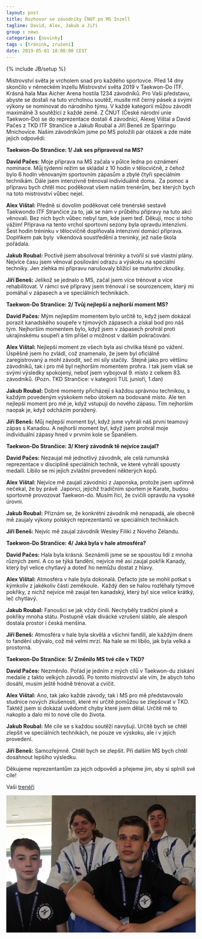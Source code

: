 ```yaml
---
layout: post
title: Rozhovor se závodníky ČNUT po MS Inzell
tagline: David, Alex, Jakub a Jiří
group : news
categories: [novinky]
tags : [trénink, zrušení]
date: 2019-05-01 18:00:00 CEST
---
```

{% include JB/setup %}

Mistrovství světa je vrcholem snad pro každého sportovce. Před 14 dny skončilo v německém Inzellu Mistrovství světa 2019 v Taekwon-Do ITF. Krásná hala Max Aicher Arena hostila 1234 závodníků. Pro Vaši představu, abyste se dostali na tuto vrcholnou soutěž, musíte mít černý pásek a svými výkony se nominovat do národního týmu. V každé kategorii můžou závodit maximálně 3 soutěžící z každé země. Z ČNUT (České národní unie Taekwon-Do) se do reprezentace dostali 4 závodníci, Alexej Vištal a David Pačes z TKD ITF Strančice a Jakub Roubal a Jiří Beneš ze Sparringu Mnichovice. 
Našim závodníkům jsme po MS položili pár otázek a zde máte jejich odpovědi: 

**Taekwon-Do Strančice: 1/ Jak ses připravoval na MS?**

**David Pačes:** Moje příprava na MS začala v půlce ledna po oznámení nominace. Můj týdenní režim se skládal z 10 hodin v tělocvičně, z čehož bylo 6 hodin věnovaným sportovním zápasům a zbylé čtyři speciálním technikám. Dále jsem intenzivně trénoval individuálně doma.  Za pomoc a přípravu bych chtěl moc poděkovat všem našim trenérům, bez kterých bych na toto mistrovství vůbec nejel.

**Alex Vištal:** Předně si dovolím poděkovat celé trenérské sestavě Taekwondo ITF Strančice za to, jak se nám v průběhu přípravy na tuto akci věnovali. Bez nich bych vůbec nebyl tam, kde jsem teď. Děkuji, moc si toho vážím! 
Příprava na tento vrchol sportovní sezony byla opravdu intenzivní. Šest hodin tréninku v tělocvičně doplňovala intenzivní domácí příprava. Doplňkem pak byly  víkendová soustředění a treninky, jež naše škola pořádala. 

**Jakub Roubal:** Poctivě jsem absolvoval tréninky a tvořil si své vlastní plány. Nejvíce času jsem věnoval posilování odrazu a výskoku na speciální techniky. Jen zlehka mi přípravu narušovaly blížící se maturitní zkoušky.

**Jiří Beneš:** Jelikož se jednalo o MS, začal jsem více trénovat a více rehabilitovat. V rámci své přípravy jsem trénoval i se sourozencem, který mi pomáhal v zápasech a ve speciálních technikách.


**Taekwon-Do Strančice: 2/ Tvůj nejlepší a nejhorší moment MS?**

**David Pačes:** Mým nejlepším momentem bylo určitě to, když jsem dokázal porazit kanadského soupeře v týmových zápasech a získal bod pro náš tým. Nejhorším momentem bylo, když jsem v zápasech prohrál proti ukrajinskému soupeři a tím přišel o možnost v dalším pokračování.

**Alex Vištal:** Nejlepší moment ze všech byla asi chvilka těsně po vážení. Úspěšně jsem ho zvládl, což znamenalo, že jsem byl oficiálně zaregistrovaný a mohl závodit, seč mi síly stačily.  Stejně jako pro většinu závodníků, tak i pro mě byl nejhorším momentem prohra. I tak jsem však se svými výsledky spokojený, neboť jsem vybojoval 9. místo z celkem 83. závodníků. (Pozn. TKD Strančice: v kategorii TUL junioři, 1.dan)

**Jakub Roubal:** Dobré momenty přicházejí s každou správnou technikou, s každým povedeným výskokem nebo útokem na bodované místo. Ale ten nejlepší moment pro mě je, když vstupuji do nového zápasu. 
Tím nejhorším naopak je, když odcházím poražený.

**Jiří Beneš:** Můj nejlepší moment byl, když jsme vyhráli náš první teamový zápas s Kanadou.
A nejhorší moment byl, když jsem prohrál moje individuální zápasy hned v prvním kole se Španělem.


**Taekwon-Do Strančice: 3/ Který závodník tě nejvíce zaujal?**

**David Pačes:** Nezaujal mě jednotlivý závodník, ale celá rumunská reprezentace v disciplíně speciálních technik, ve které vyhráli spousty medailí. Líbilo se mi jejich zvláštní provedení některých kopů.

**Alex Vištal:** Nejvíce mě zaujali závodníci z Japonska, protože jsem upřímně nečekal, že by právě  Japonci, jejichž tradičním sportem je Karate, budou sportovně provozovat Taekwon-do. Musím říci, že cvičili opravdu na vysoké úrovni. 

**Jakub Roubal:** Přiznám se, že konkrétní závodník mě nenapadá, ale obecně mě zaujaly výkony polských reprezentantů ve speciálních technikách.

**Jiří Beneš:** Nejvíc mě zaujal závodník Wesley Filiki z Nového Zélandu. 


**Taekwon-Do Strančice: 4/ Jaká byla v hale atmosféra?**

**David Pačes:** Hala byla krásná. Seznámili jsme se se spoustou lidí z mnoha různých zemí. A co se týká fandění, nejvíce mě asi zaujal pokřik Kanady, který byl velice chytlavý a doteď ho nemůžu dostat z hlavy.

**Alex Vištal:** Atmosféra v hale byla dokonalá. Defacto jste se mohli potkat s kýmkoliv z jakékoliv části zeměkoule.  Každý den se halou rozléhaly týmové pokřiky, z nichž nejvíce mě zaujal ten kanadský, který byl sice velice krátký, leč chytlavý. 

**Jakub Roubal:** Fanoušci se jak vždy činili. Nechyběly tradiční písně a pokřiky mnoha státu. Postupně však divácké vzrušení sláblo, ale alespoň dostala prostor i česká menšina.

**Jiří Beneš:** Atmosféra v hale byla skvělá a všichni fandili, ale každým dnem to fandění ubývalo, což mě velmi mrzí. Na hale se mi líbilo, jak byla velká a prostorná.


**Taekwon-Do Strančice: 5/ Změnilo MS tvé cíle v TKD?**

**David Pačes:** Nezměnilo. Pořád je jedním z mých cílů v Taekwon-du získání medaile z takto velkých závodů. Po tomto mistrovství ale vím, že abych toho dosáhl, musím ještě hodně trénovat a cvičit.

**Alex Vištal:** Ano, tak jako každé závody, tak i MS pro mě představovalo studnice nových zkušeností, které mi určitě pomůžou se zlepšovat v TKD. Taktéž jsem si dokázal uvědomit chyby které jsem dělal. Určitě mě to nakoplo a dalo mi to nové cíle do života. 

**Jakub Roubal:** Mé cíle se s každou soutěží navyšují. Určitě bych se chtěl zlepšit ve speciálních technikách, ne pouze ve výskoku, ale i v jejich provedení.

**Jiří Beneš:** Samozřejmně. Chtěl bych se zlepšit. Při dalším MS bych chtěl dosáhnout lepšího výsledku.

Děkujeme reprezentantům za jejch odpovědi a přejeme jim, aby si splnili své cíle!

Vaši [trenéři](/treneri)

![Fotografie z rozhovoru](/files/img/reprezentanti-na-WCH-2019-Inzell.JPG)
